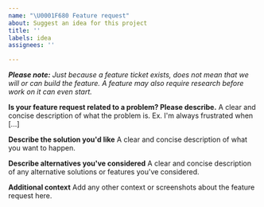 ```yaml
---
name: "\U0001F680 Feature request"
about: Suggest an idea for this project
title: ''
labels: idea
assignees: ''

---
```


_**Please note:** Just because a feature ticket exists, does not mean that we will or can build the feature. A feature may also require research before work on it can even start._

**Is your feature request related to a problem? Please describe.**
A clear and concise description of what the problem is. Ex. I'm always frustrated when [...]

**Describe the solution you'd like**
A clear and concise description of what you want to happen.

**Describe alternatives you've considered**
A clear and concise description of any alternative solutions or features you've considered.

**Additional context**
Add any other context or screenshots about the feature request here.
